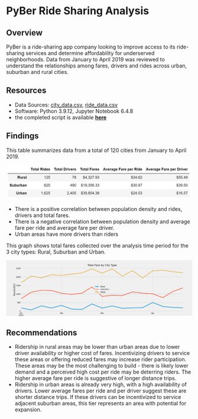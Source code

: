 # PyBer Ride Sharing Analysis

## Overview

PyBer is a ride-sharing app company looking to improve access to its ride-sharing services and determine affordability for underserved neighborhoods.  Data from January to April 2019 was reviewed to understand the relationships among fares, drivers and rides across urban, suburban and rural cities.

## Resources

- Data Sources: [city_data.csv](Resources/city_data.csv), [ride_data.csv](Resources/ride_data.csv) 
- Software: Python 3.9.12, Jupyter Notebook 6.4.8
- the completed script is available **[here](PyBer_Challenge.ipynb)**

## Findings

This table summarizes data from a total of 120 cities from January to April 2019.

![PyBer_Summary_Chart.png](analysis/PyBer_Summary_Chart.png)

- There is a positive correlation between population density and rides, drivers and total fares.
- There is a negative correlation between population density and average fare per ride and average fare per driver.
- Urban areas have more drivers than riders 

This graph shows total fares collected over the analysis time period for the 3 city types: Rural, Suburban and Urban.

![total_fare_by_city_type](analysis/total_fare_by_city_type.png)

## Recommendations

- Ridership in rural areas may be lower than urban areas due to lower driver availability or higher cost of fares.  Incentivizing drivers to service these areas or offering reduced fares may increase rider participation.  These areas may be the most challenging to build - there is likely lower demand and a perceived high cost per ride may be deterring riders.  The higher average fare per ride is suggestive of longer distance trips.
- Ridership in urban areas is already very high, with a high availability of drivers. Lower average fares per ride and per driver suggest these are shorter distance trips.  If these drivers can be incentivized to service adjacent suburban areas, this tier represents an area with potential for expansion.
